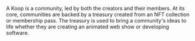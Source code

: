 A Koop is a community, led by both the creators and their members. At its core, communities are backed by a treasury created from an NFT collection or membership pass. The treasury is used to bring a community's ideas to life whether they are creating an animated web show or developing software.